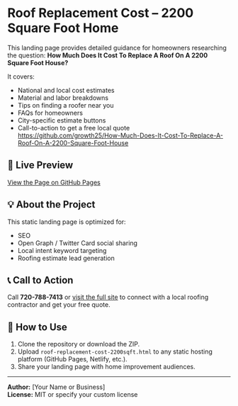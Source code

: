 # Roof Replacement Cost – 2200 Square Foot Home

This landing page provides detailed guidance for homeowners researching the question: **How Much Does It Cost To Replace A Roof On A 2200 Square Foot House?**

It covers:
- National and local cost estimates
- Material and labor breakdowns
- Tips on finding a roofer near you
- FAQs for homeowners
- City-specific estimate buttons
- Call-to-action to get a free local quote
https://github.com/growth25/How-Much-Does-It-Cost-To-Replace-A-Roof-On-A-2200-Square-Foot-House

## 🚀 Live Preview
[View the Page on GitHub Pages](https://github.com/growth25/How-Much-Does-It-Cost-To-Replace-A-Roof-On-A-2200-Square-Foot-House)

## 💡 About the Project
This static landing page is optimized for:
- SEO
- Open Graph / Twitter Card social sharing
- Local intent keyword targeting
- Roofing estimate lead generation

## 📞 Call to Action
Call **720-788-7413** or [visit the full site](https://roofingcontractorsrepairandreplacement.com) to connect with a local roofing contractor and get your free quote.

## 🔧 How to Use
1. Clone the repository or download the ZIP.
2. Upload `roof-replacement-cost-2200sqft.html` to any static hosting platform (GitHub Pages, Netlify, etc.).
3. Share your landing page with home improvement audiences.

---

**Author:** [Your Name or Business]  
**License:** MIT or specify your custom license
